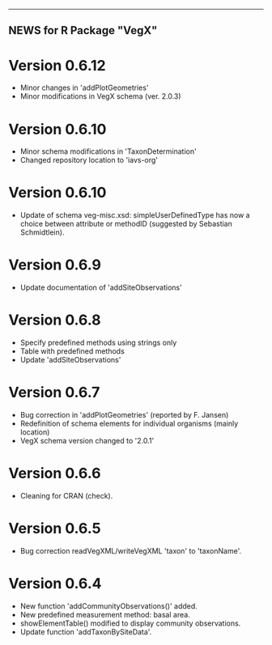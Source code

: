 -------------------------------
 NEWS for R Package "VegX"
-------------------------------

# Version 0.6.12
- Minor changes in 'addPlotGeometries'
- Minor modifications in VegX schema (ver. 2.0.3)

# Version 0.6.10
- Minor schema modifications in 'TaxonDetermination'
- Changed repository location to 'iavs-org'

# Version 0.6.10
- Update of schema veg-misc.xsd: simpleUserDefinedType has now a choice between attribute or methodID (suggested by Sebastian Schmidtlein).

# Version 0.6.9
- Update documentation of 'addSiteObservations'

# Version 0.6.8
- Specify predefined methods using strings only
- Table with predefined methods
- Update 'addSiteObservations'

# Version 0.6.7
- Bug correction in 'addPlotGeometries' (reported by F. Jansen)
- Redefinition of schema elements for individual organisms (mainly location)
- VegX schema version changed to '2.0.1'

# Version 0.6.6
- Cleaning for CRAN (check).

# Version 0.6.5
- Bug correction readVegXML/writeVegXML 'taxon' to 'taxonName'.

# Version 0.6.4
- New function 'addCommunityObservations()' added.
- New predefined measurement method: basal area.
- showElementTable() modified to display community observations.
- Update function 'addTaxonBySiteData'.


